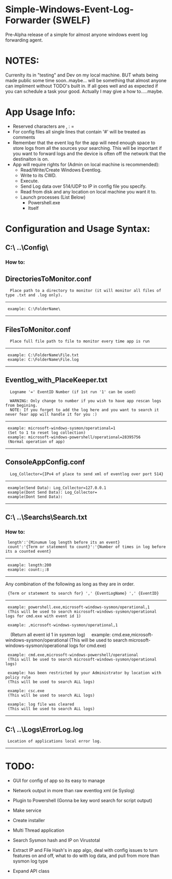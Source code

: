 # Simple-Windows-Event-Log-Forwarder (SWELF)
Pre-Alpha release of a simple for almost anyone windows event log forwarding agent. 

# NOTES:
Currenlty its in "testing" and Dev on my local machine. BUT whats being made public some time soon..maybe... will be something that almost anyone can impliment without TODO's built in. If all goes well and as expected if you can schedule a task your good. Actually I may give a how to.....maybe.

# App Usage Info:
- Reserved characters are , : =
- For config files all single lines that contain '#' will be treated as comments
- Remember that the event log for the app will need enough space to store logs from all the sources your searching. This will be important if you want to forward logs and the device is often off the network that the destinaiton is on.
- App will require rights for (Admin on local machine is recommended):
    - Read/Write/Create Windows Eventlog. 
    - Write to its CWD. 
    - Execute. 
    - Send Log data over 514/UDP to IP in config file you specify.
    - Read from disk and any location on local machine you want it to.
    - Launch processes (List Below)
        - Powershell.exe
        - Itself


# Configuration and Usage Syntax:
## C:\ ..\Config\
  ### How to:
##  DirectoriesToMonitor.conf
  
      Place path to a directory to monitor (it will monitor all files of type .txt and .log only).
    
--------------------------------------------------------------------------------
     example: C:\FolderName\
--------------------------------------------------------------------------------

##  FilesToMonitor.conf
  
      Place full file path to file to monitor every time app is run
    
--------------------------------------------------------------------------------
     example: C:\FolderName\File.txt 
     example: C:\FolderName\File.log
--------------------------------------------------------------------------------

##  Eventlog_with_PlaceKeeper.txt
  
      Logname '=' EventID Number (if 1st run '1' can be used)
    
      WARNING: Only change to number if you wish to have app rescan logs from begining.
      NOTE: If you forget to add the log here and you want to search it never fear app will handle it for you :)
    
--------------------------------------------------------------------------------
     example: microsoft-windows-sysmon/operational=1
     (Set to 1 to reset log collection)
     example: microsoft-windows-powershell/operational=28395756
     (Normal operation of app)
--------------------------------------------------------------------------------

##  ConsoleAppConfig.conf
  
      Log_Collector={IPv4 of place to send xml of eventlog over port 514}
    
--------------------------------------------------------------------------------
     example(Send Data): Log_Collector=127.0.0.1
     example(Dont Send Data): Log_Collector=
     example(Dont Send Data): 
--------------------------------------------------------------------------------

## C:\ ..\Searchs\Search.txt
  ### How to:
  
     length':'{Minumum log length before its an event}
     count':'{Term or statement to count}':'{Number of times in log before its a counted event}    
     
--------------------------------------------------------------------------------
     example: length:200    
     example: count:;:8
--------------------------------------------------------------------------------  
     
   Any combination of the following as long as they are in order. 
   
     {Term or statement to search for} ',' {EventLogName} ',' {EventID}
     
--------------------------------------------------------------------------------
     example: powershell.exe,microsoft-windows-sysmon/operational,1 
     (This will be used to search microsoft-windows-sysmon/operational logs for cmd.exe with event id 1)
     
     example: ,microsoft-windows-sysmon/operational,1
     (Return all event id 1 in sysmon log)
     
     example: cmd.exe,microsoft-windows-sysmon/operational 
     (This will be used to search microsoft-windows-sysmon/operational logs for cmd.exe)
     
     example: cmd.exe,microsoft-windows-powershell/operational 
     (This will be used to search microsoft-windows-sysmon/operational logs)
     
     example: has been restricted by your Administrator by location with policy rule 
     (This will be used to search ALL logs)
     
     example: csc.exe 
     (This will be used to search ALL logs)
     
     example: log file was cleared 
     (This will be used to search ALL logs)
-------------------------------------------------------------------------------- 
  
## C:\ ..\Logs\ErrorLog.log

     Location of applications local error log.
     
--------------------------------------------------------------------------------

# TODO:
- GUI for config of app so its easy to manage

- Network output in more than raw eventlog xml (ie Syslog)

- Plugin to Powershell (Gonna be key word search for script output)

- Make service

- Create installer

- Multi Thread application

- Search Sysmon hash and IP on Virustotal 

- Extract IP and File Hash's in app algo, deal with config issues to turn features on and off, what to do with log data, and pull from more than sysmon log type

- Expand API class

